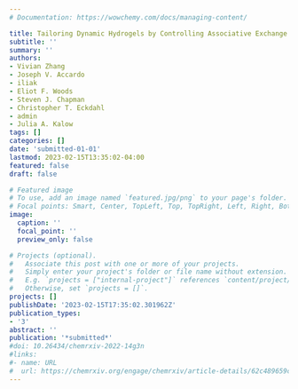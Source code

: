 ```yaml
---
# Documentation: https://wowchemy.com/docs/managing-content/

title: Tailoring Dynamic Hydrogels by Controlling Associative Exchange Rates
subtitle: ''
summary: ''
authors:
- Vivian Zhang
- Joseph V. Accardo
- iliak
- Eliot F. Woods
- Steven J. Chapman
- Christopher T. Eckdahl
- admin
- Julia A. Kalow
tags: []
categories: []
date: 'submitted-01-01'
lastmod: 2023-02-15T13:35:02-04:00
featured: false
draft: false

# Featured image
# To use, add an image named `featured.jpg/png` to your page's folder.
# Focal points: Smart, Center, TopLeft, Top, TopRight, Left, Right, BottomLeft, Bottom, BottomRight.
image:
  caption: ''
  focal_point: ''
  preview_only: false

# Projects (optional).
#   Associate this post with one or more of your projects.
#   Simply enter your project's folder or file name without extension.
#   E.g. `projects = ["internal-project"]` references `content/project/deep-learning/index.md`.
#   Otherwise, set `projects = []`.
projects: []
publishDate: '2023-02-15T17:35:02.301962Z'
publication_types:
- '3'
abstract: ''
publication: '*submitted*'
#doi: 10.26434/chemrxiv-2022-14g3n
#links:
#- name: URL
#  url: https://chemrxiv.org/engage/chemrxiv/article-details/62c489659c9c6b63162ce94d
---
```

